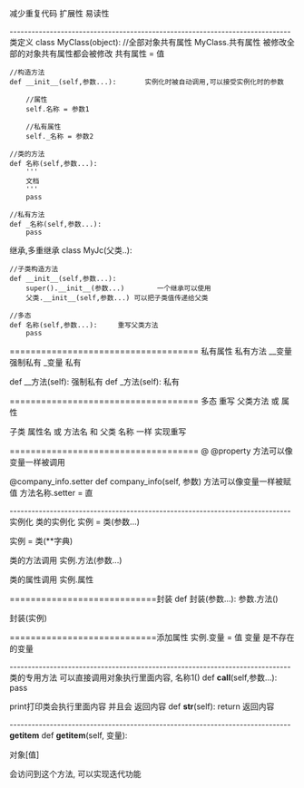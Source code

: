 减少重复代码    扩展性    易读性



----------------------------------------------------------------------------- 类定义
class MyClass(object):
	//全部对象共有属性 MyClass.共有属性 被修改全部的对象共有属性都会被修改
    共有属性 = 值 

    //构造方法
    def __init__(self,参数...):		实例化时被自动调用,可以接受实例化时的参数

        //属性
        self.名称 = 参数1

        //私有属性
        self._名称 = 参数2
    
    //类的方法
    def 名称(self,参数...):
        '''
        文档
        '''
        pass

    //私有方法
    def _名称(self,参数...):
        pass


继承,多重继承
class MyJc(父类..):

    //子类构造方法
    def __init__(self,参数...):
        super().__init__(参数...)        一个继承可以使用
        父类.__init__(self,参数...)	可以把子类值传递给父类

    //多态
    def 名称(self,参数...):		重写父类方法
        pass


==================================== 私有属性 私有方法
__变量 强制私有
_变量  私有

def __方法(self):  强制私有
def _方法(self):   私有


==================================== 多态
重写 父类方法 或 属性

子类 属性名 或 方法名 和 父类 名称 一样 实现重写


==================================== @
@property
方法可以像变量一样被调用

@company_info.setter
def company_info(self, 参数)
方法可以像变量一样被赋值
方法名称.setter = 直 


-----------------------------------------------------------------------------实例化
类的实例化
实例 = 类(参数...)

实例 = 类(**字典)

类的方法调用
实例.方法(参数...)

类的属性调用
实例.属性

============================封装
def 封装(参数...):
    参数.方法()

封装(实例)

============================添加属性
实例.变量 = 值
变量 是不存在的变量

-----------------------------------------------------------------------------类的专用方法
可以直接调用对象执行里面内容, 名称1() 
def __call__(self,参数...):
    pass

print打印类会执行里面内容 并且会 返回内容
def __str__(self):
    return 返回内容

-----------------------------------------------------------------------------__getitem__
def __getitem__(self, 变量):

对象[值]

会访问到这个方法, 可以实现迭代功能







